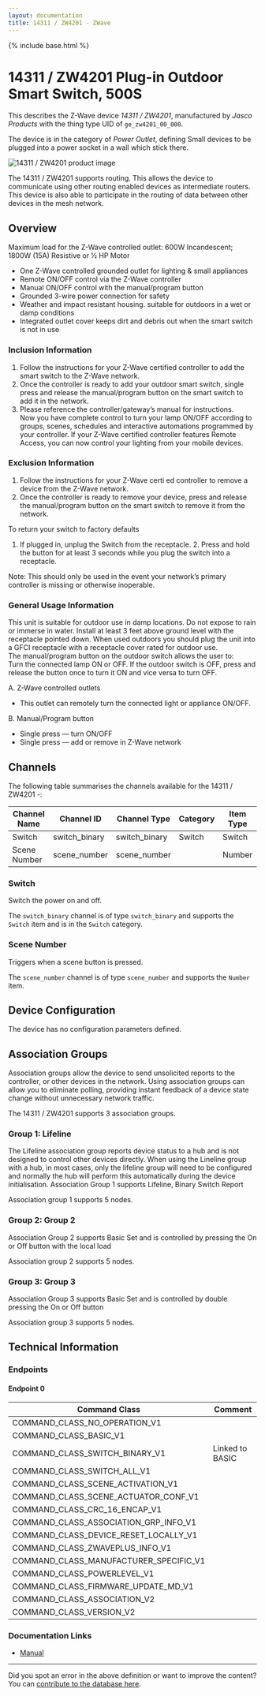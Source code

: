 ```yaml
---
layout: documentation
title: 14311 / ZW4201 - ZWave
---
```


{% include base.html %}

# 14311 / ZW4201 Plug-in Outdoor Smart Switch, 500S
This describes the Z-Wave device *14311 / ZW4201*, manufactured by *Jasco Products* with the thing type UID of ```ge_zw4201_00_000```.

The device is in the category of *Power Outlet*, defining Small devices to be plugged into a power socket in a wall which stick there.

![14311 / ZW4201 product image](https://opensmarthouse.org/zwavedatabase/643/image/)


The 14311 / ZW4201 supports routing. This allows the device to communicate using other routing enabled devices as intermediate routers.  This device is also able to participate in the routing of data between other devices in the mesh network.

## Overview

Maximum load for the Z-Wave controlled outlet: 600W Incandescent; 1800W (15A) Resistive or 1⁄2 HP Motor

  * One Z-Wave controlled grounded outlet for lighting & small appliances
  * Remote ON/OFF control via the Z-Wave controller
  * Manual ON/OFF control with the manual/program button
  * Grounded 3-wire power connection for safety
  * Weather and impact resistant housing. suitable for outdoors in a wet or damp conditions
  * Integrated outlet cover keeps dirt and debris out when the smart switch is not in use

### Inclusion Information

  1. Follow the instructions for your Z-Wave certified controller to add the smart switch to the Z-Wave network.
  2. Once the controller is ready to add your outdoor smart switch, single press and release the manual/program button on the smart switch to add it in the network.
  3. Please reference the controller/gateway’s manual for instructions.  
    Now you have complete control to turn your lamp ON/OFF according to groups, scenes, schedules and interactive automations programmed by your controller. If your Z-Wave certified controller features Remote Access, you can now control your lighting from your mobile devices.

### Exclusion Information

  1. Follow the instructions for your Z-Wave certi ed controller to remove a device from the Z-Wave network.
  2. Once the controller is ready to remove your device, press and release the manual/program button on the smart switch to remove it from the network.

To return your switch to factory defaults

  1. If plugged in, unplug the Switch from the receptacle. 2. Press and hold the button for at least 3 seconds while you plug the switch into a receptacle.

Note: This should only be used in the event your network’s primary controller is missing or otherwise inoperable.

### General Usage Information

This unit is suitable for outdoor use in damp locations. Do not expose to rain or immerse in water. Install at least 3 feet above ground level with the receptacle pointed down. When used outdoors you should plug the unit into a GFCI receptacle with a receptacle cover rated for outdoor use.  
The manual/program button on the outdoor switch allows the user to:  
Turn the connected lamp ON or OFF. If the outdoor switch is OFF, press and release the button once to turn it ON and vice versa to turn OFF.

A. Z-Wave controlled outlets

  * This outlet can remotely turn the connected light or appliance ON/OFF.

B. Manual/Program button

  * Single press — turn ON/OFF
  * Single press — add or remove in Z-Wave network

## Channels

The following table summarises the channels available for the 14311 / ZW4201 -:

| Channel Name | Channel ID | Channel Type | Category | Item Type |
|--------------|------------|--------------|----------|-----------|
| Switch | switch_binary | switch_binary | Switch | Switch | 
| Scene Number | scene_number | scene_number |  | Number | 

### Switch
Switch the power on and off.

The ```switch_binary``` channel is of type ```switch_binary``` and supports the ```Switch``` item and is in the ```Switch``` category.

### Scene Number
Triggers when a scene button is pressed.

The ```scene_number``` channel is of type ```scene_number``` and supports the ```Number``` item.



## Device Configuration

The device has no configuration parameters defined.

## Association Groups

Association groups allow the device to send unsolicited reports to the controller, or other devices in the network. Using association groups can allow you to eliminate polling, providing instant feedback of a device state change without unnecessary network traffic.

The 14311 / ZW4201 supports 3 association groups.

### Group 1: Lifeline

The Lifeline association group reports device status to a hub and is not designed to control other devices directly. When using the Lineline group with a hub, in most cases, only the lifeline group will need to be configured and normally the hub will perform this automatically during the device initialisation.
Association Group 1 supports Lifeline, Binary Switch Report

Association group 1 supports 5 nodes.

### Group 2: Group 2

Association Group 2 supports Basic Set and is controlled by pressing the On or Off button with the local load

Association group 2 supports 5 nodes.

### Group 3: Group 3

Association Group 3 supports Basic Set and is controlled by double pressing the On or Off button

Association group 3 supports 5 nodes.

## Technical Information

### Endpoints

#### Endpoint 0

| Command Class | Comment |
|---------------|---------|
| COMMAND_CLASS_NO_OPERATION_V1| |
| COMMAND_CLASS_BASIC_V1| |
| COMMAND_CLASS_SWITCH_BINARY_V1| Linked to BASIC|
| COMMAND_CLASS_SWITCH_ALL_V1| |
| COMMAND_CLASS_SCENE_ACTIVATION_V1| |
| COMMAND_CLASS_SCENE_ACTUATOR_CONF_V1| |
| COMMAND_CLASS_CRC_16_ENCAP_V1| |
| COMMAND_CLASS_ASSOCIATION_GRP_INFO_V1| |
| COMMAND_CLASS_DEVICE_RESET_LOCALLY_V1| |
| COMMAND_CLASS_ZWAVEPLUS_INFO_V1| |
| COMMAND_CLASS_MANUFACTURER_SPECIFIC_V1| |
| COMMAND_CLASS_POWERLEVEL_V1| |
| COMMAND_CLASS_FIRMWARE_UPDATE_MD_V1| |
| COMMAND_CLASS_ASSOCIATION_V2| |
| COMMAND_CLASS_VERSION_V2| |

### Documentation Links

* [Manual](https://opensmarthouse.org/zwavedatabase/643/reference/14284-EnFrSp-QSG-v1.pdf)

---

Did you spot an error in the above definition or want to improve the content?
You can [contribute to the database here](https://opensmarthouse.org/zwavedatabase/643).
